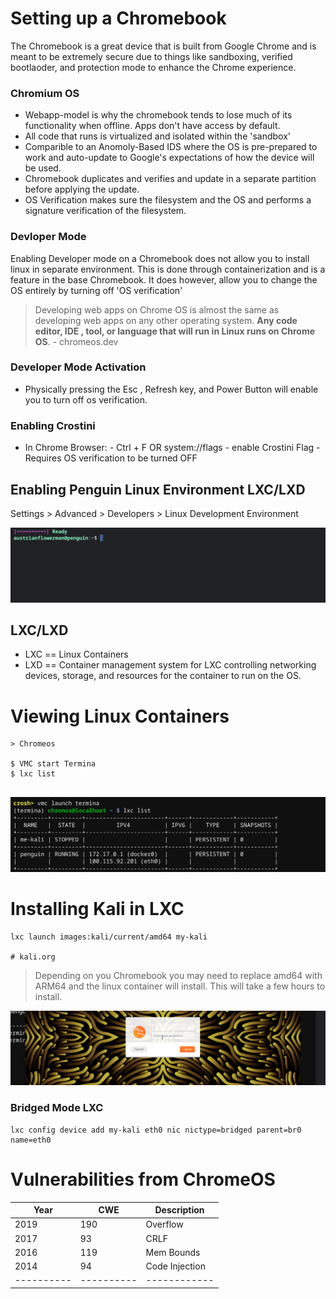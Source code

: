 # Setting up a Chromebook
The Chromebook is a great device that is built from Google Chrome and is meant to be extremely secure due to things like sandboxing, verified bootlaoder, and protection mode to enhance the Chrome experience.

### Chromium OS
- Webapp-model is why the chromebook tends to lose much of its functionality when offline. Apps don't have access by default. 
- All code that runs is virtualized and isolated within the 'sandbox'
- Comparible to an Anomoly-Based IDS where the OS is pre-prepared to work and auto-update to Google's expectations of how the device will be used. 
- Chromebook duplicates and verifies and update in a separate partition before applying the update. 
- OS Verification makes sure the filesystem and the OS and performs a signature verification of the filesystem. 

### Devloper Mode 
Enabling Developer mode on a Chromebook does not allow you to install linux in separate environment. This is done through containerization and is a feature in the base Chromebook. It does however, allow you to change the OS entirely by turning off 'OS verification'

> Developing web apps on Chrome OS is almost the same as developing web apps on any other operating system. **Any code editor, IDE , tool, or language that will run in Linux runs on Chrome OS**. - chromeos.dev

### Developer Mode Activation 
- Physically pressing the Esc , Refresh key, and Power Button will enable you to turn off os verification. 

### Enabling Crostini
- In Chrome Browser: 
		- Ctrl + F  OR system://flags
				- enable Crostini Flag
				- Requires OS verification to be turned OFF 

## Enabling Penguin Linux Environment LXC/LXD 
Settings > Advanced > Developers > Linux Development Environment 

![penguin](images/linux-container.png)

## LXC/LXD 
- LXC == Linux Containers 
- LXD == Container management system for LXC controlling networking devices, storage, and resources for the container to run on the OS. 

# Viewing Linux Containers

```
> Chromeos 

$ VMC start Termina 
$ lxc list 


```
![linux container](images/list-containers.png)

# Installing Kali in LXC 

```console
lxc launch images:kali/current/amd64 my-kali

# kali.org
```

>  Depending on you Chromebook you may need to replace amd64 with ARM64 and the linux container will install.  This will take a few hours to install. 

![kali](images/kali.png)


### Bridged Mode LXC
```
lxc config device add my-kali eth0 nic nictype=bridged parent=br0 name=eth0
```

# Vulnerabilities from ChromeOS 

| Year     | CWE      | Description|
|----------|----------|------------|
| 2019     | 190      | Overflow   | 
| 2017     | 93       | CRLF       |
| 2016     | 119      | Mem Bounds |       
| 2014     | 94       | Code Injection|        
|----------|----------|------------|----          |
             
